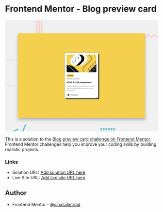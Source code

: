 # Frontend Mentor - Blog preview card

![Design preview for the Blog preview card coding challenge](./design/desktop-preview.jpg)

This is a solution to the [Blog preview card challenge on Frontend Mentor](https://www.frontendmentor.io/challenges/blog-preview-card-ckPaj01IcS). Frontend Mentor challenges help you improve your coding skills by building realistic projects.

### Links

- Solution URL: [Add solution URL here](https://github.com/sinasalimirad/Blog-Perview-card)
- Live Site URL: [Add live site URL here](https://sinasalimirad.github.io/Blog-Perview-card/)


## Author

- Frontend Mentor - [@sinasalimirad](https://www.frontendmentor.io/profile/sinasalimirad)
